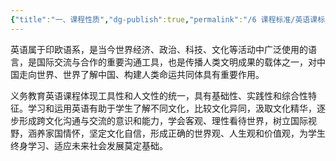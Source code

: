 ```yaml
---
{"title":"一、课程性质","dg-publish":true,"permalink":"/6 课程标准/英语课标/1 课程性质/","dgPassFrontmatter":true,"noteIcon":""}
---
```



英语属于印欧语系，是当今世界经济、政治、科技、文化等活动中广泛使用的语言，是国际交流与合作的重要沟通工具，也是传播人类文明成果的载体之一，对中国走向世界、世界了解中国、构建人类命运共同体具有重要作用。

义务教育英语课程体现工具性和人文性的统一，具有基础性、实践性和综合性特征。学习和运用英语有助于学生了解不同文化，比较文化异同，汲取文化精华，逐步形成跨文化沟通与交流的意识和能力，学会客观、理性看待世界，树立国际视野，涵养家国情怀，坚定文化自信，形成正确的世界观、人生观和价值观，为学生终身学习、适应未来社会发展莫定基础。